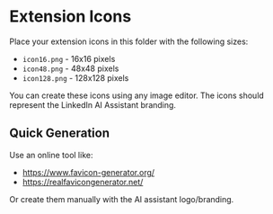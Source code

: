 
# Extension Icons

Place your extension icons in this folder with the following sizes:

- `icon16.png` - 16x16 pixels
- `icon48.png` - 48x48 pixels  
- `icon128.png` - 128x128 pixels

You can create these icons using any image editor. The icons should represent the LinkedIn AI Assistant branding.

## Quick Generation

Use an online tool like:
- https://www.favicon-generator.org/
- https://realfavicongenerator.net/

Or create them manually with the AI assistant logo/branding.
